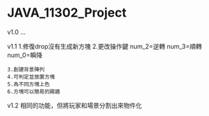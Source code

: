 # JAVA_11302_Project
v1.0
...

v1.1
    1.修復drop沒有生成新方塊
    2.更改操作鍵
    num_2=逆轉 num_3=順轉
    num_0=瞬降

    3.創建背景陣列
    4.可判定並放置方塊
    5.為不同方塊上色
    6.方塊可以簡易的踢牆

v1.2
    相同的功能，但將玩家和場景分割出來物件化
